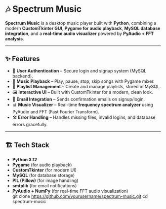 # 🎶 Spectrum Music  

**Spectrum Music** is a desktop music player built with **Python**, combining a modern **CustomTkinter GUI**, **Pygame for audio playback**, **MySQL database integration**, and a **real-time audio visualizer** powered by **PyAudio + FFT analysis**.  

---

## ✨ Features  
- 🔑 **User Authentication** – Secure login and signup system (MySQL backend).  
- 🎵 **Music Playback** – Play, pause, stop, skip songs with Pygame mixer.  
- 📂 **Playlist Management** – Create and manage playlists, stored in MySQL.  
- 🖼️ **Interactive UI** – Built with CustomTkinter for a modern, clean look.  
- 📧 **Email Integration** – Sends confirmation emails on signup/login.  
- 📊 **Music Visualizer** – Real-time **frequency spectrum analyzer** using PyAudio and FFT (Fast Fourier Transform).  
- 🛠️ **Error Handling** – Handles missing files, invalid logins, and database errors gracefully.  

---

## 🏗️ Tech Stack  
- **Python 3.12**  
- **Pygame** (for audio playback)  
- **CustomTkinter** (for modern UI)  
- **MySQL** (for database storage)  
- **PIL (Pillow)** (for image handling)  
- **smtplib** (for email notifications)  
- **PyAudio + NumPy** (for real-time FFT audio visualization)  
   git clone https://github.com/yourusername/spectrum-music.git
   cd spectrum-music
